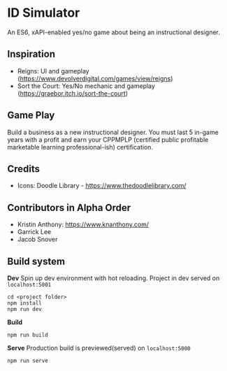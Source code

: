 # ID Simulator
An ES6, xAPI-enabled yes/no game about being an instructional designer.

## Inspiration

- Reigns: UI and gameplay (https://www.devolverdigital.com/games/view/reigns)
- Sort the Court: Yes/No mechanic and gameplay (https://graebor.itch.io/sort-the-court)

## Game Play

Build a business as a new instructional designer. You must last 5 in-game years with a profit and earn your CPPMPLP (certified public profitable marketable learning professional-ish) certification.

## Credits

- Icons: Doodle Library - https://www.thedoodlelibrary.com/

## Contributors in Alpha Order

- Kristin Anthony: https://www.knanthony.com/
- Garrick Lee
- Jacob Snover

## Build system

__Dev__
Spin up dev environment with hot reloading. Project in dev served on `localhost:5001`

```
cd <project folder>
npm install
npm run dev
```

__Build__

```
npm run build
```

__Serve__
Production build is previewed(served) on `localhost:5000`

```
npm run serve
```

